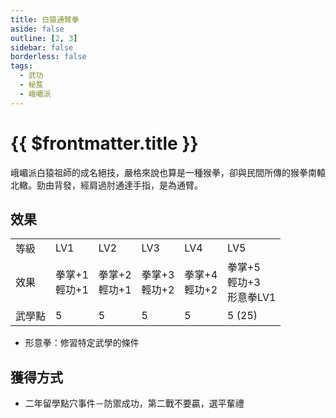 ```yaml
---
title: 白猿通臂拳
aside: false
outline: [2, 3]
sidebar: false
borderless: false
tags:
  - 武功
  - 秘笈
  - 峨嵋派
---
```


# {{ $frontmatter.title }}

<BookItemIcon :size="`medium`" :needLink="false" :no="6006"></BookItemIcon>

峨嵋派白猿祖師的成名絕技，嚴格來說也算是一種猴拳，卻與民間所傳的猴拳南轅北轍。勁由背發，經肩過肘通達手指，是為通臂。
<br clear="all" />

## 效果

<table>
    <tr>
        <td>等級</td>
        <td>LV1</td>
        <td>LV2</td>
        <td>LV3</td>
        <td>LV4</td>
        <td>LV5</td>
    </tr>
    <tr>
        <td>效果</td>
        <td>拳掌+1<br>輕功+1</td>
        <td>拳掌+2<br>輕功+1</td>
        <td>拳掌+3<br>輕功+2</td>
        <td>拳掌+4<br>輕功+2</td>
        <td>拳掌+5<br>輕功+3<br>形意拳LV1</td>
    </tr>
    <tr>
        <td>武學點</td>
        <td>5</td>
        <td>5</td>
        <td>5</td>
        <td>5</td>
        <td>5 (25)</td>
    </tr>
</table>

- 形意拳：修習特定武學的條件

## 獲得方式

- 二年留學點穴事件－防禦成功，第二戰不要贏，選平輩禮
